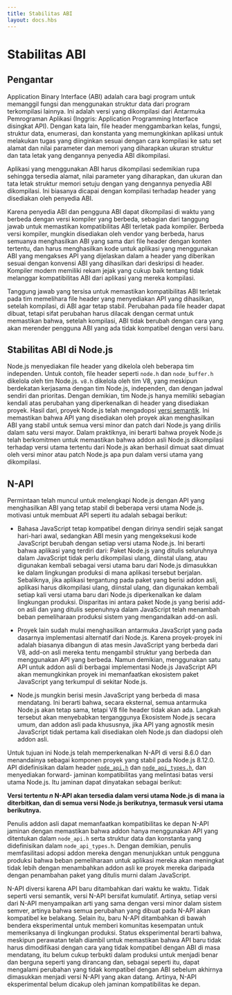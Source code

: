 ```yaml
---
title: Stabilitas ABI
layout: docs.hbs
---
```


# Stabilitas ABI

## Pengantar

Application Binary Interface (ABI) adalah cara bagi program untuk memanggil fungsi dan menggunakan struktur data dari program terkompilasi lainnya. Ini adalah versi yang dikompilasi dari Antarmuka Pemrograman Aplikasi (Inggris: Application Programming Interface disingkat API). Dengan kata lain, file header menggambarkan kelas, fungsi, struktur data, enumerasi, dan konstanta yang memungkinkan aplikasi untuk melakukan tugas yang diinginkan sesuai dengan cara kompilasi ke satu set alamat dan nilai parameter dan memori yang diharapkan ukuran struktur dan tata letak yang dengannya penyedia ABI dikompilasi.

Aplikasi yang menggunakan ABI harus dikompilasi sedemikian rupa sehingga tersedia alamat, nilai parameter yang diharapkan, dan ukuran dan tata letak struktur memori setuju dengan yang dengannya penyedia ABI dikompilasi. Ini biasanya dicapai dengan kompilasi terhadap header yang disediakan oleh penyedia ABI.

Karena penyedia ABI dan pengguna ABI dapat dikompilasi di waktu yang berbeda dengan versi kompiler yang berbeda, sebagian dari tanggung jawab untuk memastikan kompatibilitas ABI terletak pada kompiler. Berbeda versi kompiler, mungkin disediakan oleh vendor yang berbeda, harus semuanya menghasilkan ABI yang sama dari file header dengan konten tertentu, dan harus menghasilkan kode untuk aplikasi yang menggunakan ABI yang mengakses API yang dijelaskan dalam a header yang diberikan sesuai dengan konvensi ABI yang dihasilkan dari deskripsi di header. Kompiler modern memiliki rekam jejak yang cukup baik tentang tidak melanggar kompatibilitas ABI dari aplikasi yang mereka kompilasi.

Tanggung jawab yang tersisa untuk memastikan kompatibilitas ABI terletak pada tim memelihara file header yang menyediakan API yang dihasilkan, setelah kompilasi, di ABI agar tetap stabil. Perubahan pada file header dapat dibuat, tetapi sifat perubahan harus dilacak dengan cermat untuk memastikan bahwa, setelah kompilasi, ABI tidak berubah dengan cara yang akan merender pengguna ABI yang ada tidak kompatibel dengan versi baru.

## Stabilitas ABI di Node.js

Node.js menyediakan file header yang dikelola oleh beberapa tim independen. Untuk contoh, file header seperti `node.h` dan `node_buffer.h` dikelola oleh tim Node.js. `v8.h` dikelola oleh tim V8, yang meskipun berdekatan kerjasama dengan tim Node.js, independen, dan dengan jadwal sendiri dan prioritas. Dengan demikian, tim Node.js hanya memiliki sebagian kendali atas perubahan yang diperkenalkan di header yang disediakan proyek. Hasil dari, proyek Node.js telah mengadopsi [versi semantik](https://semver.org/). Ini memastikan bahwa API yang disediakan oleh proyek akan menghasilkan ABI yang stabil untuk semua versi minor dan patch dari Node.js yang dirilis dalam satu versi mayor. Dalam praktiknya, ini berarti bahwa proyek Node.js telah berkomitmen untuk memastikan bahwa addon asli Node.js dikompilasi terhadap versi utama tertentu dari Node.js akan berhasil dimuat saat dimuat oleh versi minor atau patch Node.js apa pun dalam versi utama yang dikompilasi.

## N-API

Permintaan telah muncul untuk melengkapi Node.js dengan API yang menghasilkan ABI yang tetap stabil di beberapa versi utama Node.js. motivasi untuk membuat API seperti itu adalah sebagai berikut:

- Bahasa JavaScript tetap kompatibel dengan dirinya sendiri sejak sangat hari-hari awal, sedangkan ABI mesin yang mengeksekusi kode JavaScript berubah dengan setiap versi utama Node.js. Ini berarti bahwa aplikasi yang terdiri dari: Paket Node.js yang ditulis seluruhnya dalam JavaScript tidak perlu dikompilasi ulang, diinstal ulang, atau digunakan kembali sebagai versi utama baru dari Node.js dimasukkan ke dalam lingkungan produksi di mana aplikasi tersebut berjalan. Sebaliknya, jika aplikasi tergantung pada paket yang berisi addon asli, aplikasi harus dikompilasi ulang, diinstal ulang, dan digunakan kembali setiap kali versi utama baru dari Node.js diperkenalkan ke dalam lingkungan produksi. Disparitas ini antara paket Node.js yang berisi add-on asli dan yang ditulis sepenuhnya dalam JavaScript telah menambah beban pemeliharaan produksi sistem yang mengandalkan add-on asli.

- Proyek lain sudah mulai menghasilkan antarmuka JavaScript yang pada dasarnya implementasi alternatif dari Node.js. Karena proyek-proyek ini adalah biasanya dibangun di atas mesin JavaScript yang berbeda dari V8, add-on asli mereka tentu mengambil struktur yang berbeda dan menggunakan API yang berbeda. Namun demikian, menggunakan satu API untuk addon asli di berbagai implementasi Node.js JavaScript API akan memungkinkan proyek ini memanfaatkan ekosistem paket JavaScript yang terkumpul di sekitar Node.js.

- Node.js mungkin berisi mesin JavaScript yang berbeda di masa mendatang. Ini berarti bahwa, secara eksternal, semua antarmuka Node.js akan tetap sama, tetapi V8 file header tidak akan ada. Langkah tersebut akan menyebabkan terganggunya Ekosistem Node.js secara umum, dan addon asli pada khususnya, jika API yang agnostik mesin JavaScript tidak pertama kali disediakan oleh Node.js dan diadopsi oleh addon asli.

Untuk tujuan ini Node.js telah memperkenalkan N-API di versi 8.6.0 dan menandainya sebagai komponen proyek yang stabil pada Node.js 8.12.0. API didefinisikan dalam header [`node_api.h`][] dan [`node_api_types.h`][], dan menyediakan forward- jaminan kompatibilitas yang melintasi batas versi utama Node.js. Itu jaminan dapat dinyatakan sebagai berikut:

**Versi tertentu _n_ N-API akan tersedia dalam versi utama Node.js di mana ia diterbitkan, dan di semua versi Node.js berikutnya, termasuk versi utama berikutnya.**

Penulis addon asli dapat memanfaatkan kompatibilitas ke depan N-API jaminan dengan memastikan bahwa addon hanya menggunakan API yang ditentukan dalam `node_api.h` serta struktur data dan konstanta yang didefinisikan dalam `node_api_types.h`. Dengan demikian, penulis memfasilitasi adopsi addon mereka dengan menunjukkan untuk pengguna produksi bahwa beban pemeliharaan untuk aplikasi mereka akan meningkat tidak lebih dengan menambahkan addon asli ke proyek mereka daripada dengan penambahan paket yang ditulis murni dalam JavaScript.

N-API diversi karena API baru ditambahkan dari waktu ke waktu. Tidak seperti versi semantik, versi N-API bersifat kumulatif. Artinya, setiap versi dari N-API menyampaikan arti yang sama dengan versi minor dalam sistem semver, artinya bahwa semua perubahan yang dibuat pada N-API akan kompatibel ke belakang. Selain itu, baru N-API ditambahkan di bawah bendera eksperimental untuk memberi komunitas kesempatan untuk memeriksanya di lingkungan produksi. Status eksperimental berarti bahwa, meskipun perawatan telah diambil untuk memastikan bahwa API baru tidak harus dimodifikasi dengan cara yang tidak kompatibel dengan ABI di masa mendatang, itu belum cukup terbukti dalam produksi untuk menjadi benar dan berguna seperti yang dirancang dan, sebagai seperti itu, dapat mengalami perubahan yang tidak kompatibel dengan ABI sebelum akhirnya dimasukkan menjadi versi N-API yang akan datang. Artinya, N-API eksperimental belum dicakup oleh jaminan kompatibilitas ke depan.

[`node_api.h`]: https://github.com/nodejs/node/blob/main/src/node_api.h
[`node_api_types.h`]: https://github.com/nodejs/node/blob/main/src/node_api_types.h
